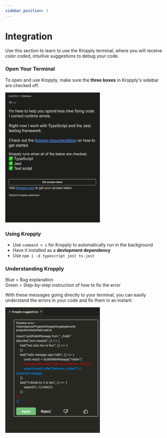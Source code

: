 ```yaml
---
sidebar_position: 3
---
```


# Integration

Use this section to learn to use the Kropply terminal, where you will receive color coded, intuitive suggestions to debug your code.

### Open Your Terminal

To open and use Kropply, make sure the **three boxes** in Kropply's sidebar are checked off.

<img src="static/img/MainPanelReady.png" width="300" />

### Using Kropply

-   Use `command + s` for Kropply to automatically run in the background
-   Have it installed as a **devlopment dependency**
-   Use `npm i -d typescript jest ts-jest`

### Understanding Kropply

Blue = Bug explanation \
Green = Step-by-step instruction of how to fix the error

With these messages going directly to your terminal, you can easily understand the errors in your code and fix them in an instant.

<img src="static/img/Kropply-ExampleSuggestion.png" width="300" />
